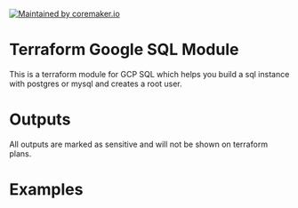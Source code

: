 [![Maintained by coremaker.io](https://img.shields.io/badge/maintained%20by-coremaker.io-green)](https://coremaker.io/)

# Terraform Google SQL Module

This is a terraform module for GCP SQL which helps you build a sql instance with postgres or mysql and creates a root user.

# Outputs
All outputs are marked as sensitive and will not be shown on terraform plans.



# Examples

```terraform

```